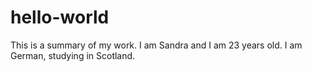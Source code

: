 # hello-world
This is a summary of my work.
I am Sandra and I am 23 years old. I am German, studying in Scotland.
